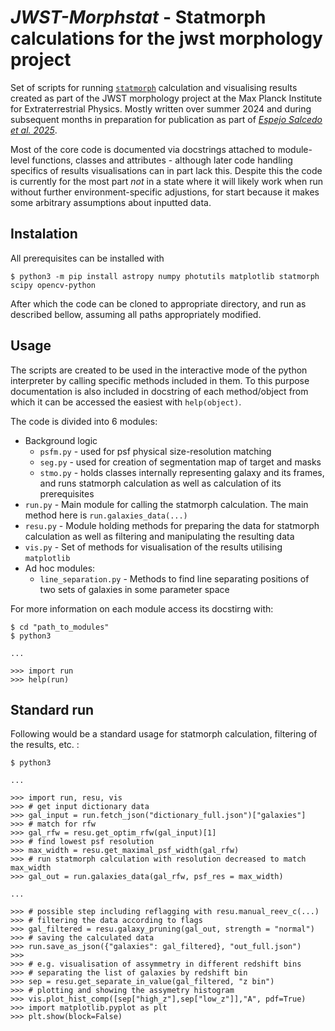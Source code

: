 # *JWST-Morphstat* - Statmorph calculations for the jwst morphology project

Set of scripts for running [`statmorph`](https://statmorph.readthedocs.io/en/latest/) calculation and visualising results created as part of the JWST morphology project at the Max Planck Institute for Extraterrestrial Physics. Mostly written over summer 2024 and during subsequent months in preparation for publication as part of [*Espejo Salcedo et al. 2025*](https://ui.adsabs.harvard.edu/abs/2025A%26A...700A..42E/abstract).

Most of the core code is documented via docstrings attached to module-level functions, classes and attributes - although later code handling specifics of results visualisations can in part lack this. Despite this the code is currently for the most part *not* in a state where it will likely work when run without further environment-specific adjustions, for start because it makes some arbitrary assumptions about inputted data.

## Instalation

All prerequisites can be installed with

    $ python3 -m pip install astropy numpy photutils matplotlib statmorph scipy opencv-python

After which the code can be cloned to appropriate directory, and run as described bellow, assuming all paths appropriately modified.

## Usage

The scripts are created to be used in the interactive mode of the python interpreter by calling specific methods included in them.
To this purpose documentation is also included in docstring of each method/object from which it can be accessed the easiest with
`help(object)`.

The code is divided into 6 modules:
- Background logic
  - `psfm.py` - used for psf physical size-resolution matching
  - `seg.py` - used for creation of segmentation map of target and masks
  - `stmo.py` - holds classes internally representing galaxy and its frames, and runs statmorph calculation as well as calculation of its prerequisites
- `run.py` - Main module for calling the statmorph calculation. The main method here is `run.galaxies_data(...)`
- `resu.py` - Module holding methods for preparing the data for statmorph calculation as well as filtering and manipulating the resulting data
- `vis.py` - Set of methods for visualisation of the results utilising `matplotlib`
- Ad hoc modules:
  - `line_separation.py` - Methods to find line separating positions of two sets of galaxies in some parameter space

For more information on each module access its docstirng with:

    $ cd "path_to_modules"
    $ python3

    ...
    
    >>> import run
    >>> help(run)


## Standard run

Following would be a standard usage for statmorph calculation, filtering of the results, etc. :

    $ python3

    ...

    >>> import run, resu, vis
    >>> # get input dictionary data
    >>> gal_input = run.fetch_json("dictionary_full.json")["galaxies"]
    >>> # match for rfw
    >>> gal_rfw = resu.get_optim_rfw(gal_input)[1]
    >>> # find lowest psf resolution 
    >>> max_width = resu.get_maximal_psf_width(gal_rfw)
    >>> # run statmorph calculation with resolution decreased to match max_width
    >>> gal_out = run.galaxies_data(gal_rfw, psf_res = max_width)

    ...

    >>> # possible step including reflagging with resu.manual_reev_c(...)
    >>> # filtering the data according to flags
    >>> gal_filtered = resu.galaxy_pruning(gal_out, strength = "normal")
    >>> # saving the calculated data
    >>> run.save_as_json({"galaxies": gal_filtered}, "out_full.json")
    >>>
    >>> # e.g. visualisation of assymmetry in different redshift bins
    >>> # separating the list of galaxies by redshift bin
    >>> sep = resu.get_separate_in_value(gal_filtered, "z bin")
    >>> # plotting and showing the assymetry histogram
    >>> vis.plot_hist_comp([sep["high_z"],sep["low_z"]],"A", pdf=True)
    >>> import matplotlib.pyplot as plt
    >>> plt.show(block=False)

